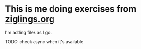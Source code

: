 # This is me doing exercises from [ziglings.org](https://ziglings.org)

I'm adding files as I go.

TODO: check async when it's available 